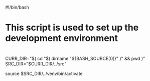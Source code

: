 #!/bin/bash

#
# This script is used to set up the development environment
#

CURR_DIR="$( cd "$( dirname "${BASH_SOURCE[0]}" )" && pwd )"
SRC_DIR="$CURR_DIR/../src"

source $SRC_DIR/../venv/bin/activate
